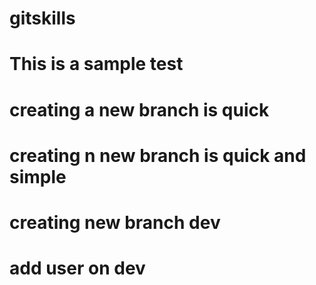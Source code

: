 # gitskills
# This is a sample test
# creating a new branch is quick
# creating n new branch is quick and simple
# creating new branch dev
# add user on dev

